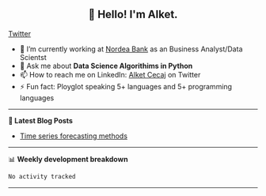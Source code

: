 <h2 align="center">👋 Hello! I'm Alket.</h2>
<p align="center">
  
  <a href="https://x.com/AlketCecaj">Twitter</a>
</p>


- 🔭 I’m currently working at [Nordea Bank]([https://knowbe4.com](https://www.nordea.dk/)) as an Business Analyst/Data Scientst
- 💬 Ask me about **Data Science Algorithims in Python**
- 📫 How to reach me on LinkedIn: [Alket Cecaj](https://www.linkedin.com/in/alket-cecaj/) on Twitter
- ⚡ Fun fact: Ployglot speaking 5+ languages and 5+ programming languages

-------

**📝 Latest Blog Posts**

<!-- BLOG-POST-LIST:START -->
- [Time series forecasting methods](https://www.mdpi.com/2076-3417/10/18/6580)


-------

📊 **Weekly development breakdown**
<!--START_SECTION:waka-->

```txt
No activity tracked
```

<!--END_SECTION:waka-->

-------
